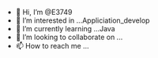 - 👋 Hi, I’m @E3749
- 👀 I’m interested in ...Appliciation_develop
- 🌱 I’m currently learning ...Java
- 💞️ I’m looking to collaborate on ...
- 📫 How to reach me ...

<!---
E3749/E3749 is a ✨ special ✨ repository because its `README.md` (this file) appears on your GitHub profile.
You can click the Preview link to take a look at your changes.
--->
